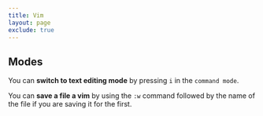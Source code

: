 ```yaml
---
title: Vim
layout: page
exclude: true
---
```


## Modes

You can **switch to text editing mode** by pressing `i` in the `command mode`.

You can **save a file a vim** by using the `:w` command followed by the name of the file if you are saving it for the first.
<!--stackedit_data:
eyJoaXN0b3J5IjpbNzI4MTI1OTQ0LC0xODY2MDEyOTQyLC00Nj
gwODUyNTksLTEyMTE4MDA2NzksMTE4NTM2NDYwMV19
-->